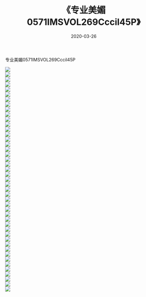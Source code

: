 ﻿---
layout: post
title:  《专业美媚0571IMSVOL269Cccil45P》
date:   2020-03-26
img: http://img.660000.xyz/Sharelink/性感/2020/专业美媚0571IMSVOL269Cccil45P/000.jpg
categories: [美女, 清纯, 唯美]
---

专业美媚0571IMSVOL269Cccil45P

  ![](http://img.660000.xyz/Sharelink/性感/2020/专业美媚0571IMSVOL269Cccil45P/001.jpg) <br> ![](http://img.660000.xyz/Sharelink/性感/2020/专业美媚0571IMSVOL269Cccil45P/002.jpg) <br> ![](http://img.660000.xyz/Sharelink/性感/2020/专业美媚0571IMSVOL269Cccil45P/003.jpg) <br> ![](http://img.660000.xyz/Sharelink/性感/2020/专业美媚0571IMSVOL269Cccil45P/004.jpg) <br> ![](http://img.660000.xyz/Sharelink/性感/2020/专业美媚0571IMSVOL269Cccil45P/005.jpg) <br> ![](http://img.660000.xyz/Sharelink/性感/2020/专业美媚0571IMSVOL269Cccil45P/006.jpg) <br> ![](http://img.660000.xyz/Sharelink/性感/2020/专业美媚0571IMSVOL269Cccil45P/007.jpg) <br> ![](http://img.660000.xyz/Sharelink/性感/2020/专业美媚0571IMSVOL269Cccil45P/008.jpg) <br> ![](http://img.660000.xyz/Sharelink/性感/2020/专业美媚0571IMSVOL269Cccil45P/009.jpg) <br> ![](http://img.660000.xyz/Sharelink/性感/2020/专业美媚0571IMSVOL269Cccil45P/010.jpg) <br> ![](http://img.660000.xyz/Sharelink/性感/2020/专业美媚0571IMSVOL269Cccil45P/011.jpg) <br> ![](http://img.660000.xyz/Sharelink/性感/2020/专业美媚0571IMSVOL269Cccil45P/012.jpg) <br> ![](http://img.660000.xyz/Sharelink/性感/2020/专业美媚0571IMSVOL269Cccil45P/013.jpg) <br> ![](http://img.660000.xyz/Sharelink/性感/2020/专业美媚0571IMSVOL269Cccil45P/014.jpg) <br> ![](http://img.660000.xyz/Sharelink/性感/2020/专业美媚0571IMSVOL269Cccil45P/015.jpg) <br> ![](http://img.660000.xyz/Sharelink/性感/2020/专业美媚0571IMSVOL269Cccil45P/016.jpg) <br> ![](http://img.660000.xyz/Sharelink/性感/2020/专业美媚0571IMSVOL269Cccil45P/017.jpg) <br> ![](http://img.660000.xyz/Sharelink/性感/2020/专业美媚0571IMSVOL269Cccil45P/018.jpg) <br> ![](http://img.660000.xyz/Sharelink/性感/2020/专业美媚0571IMSVOL269Cccil45P/019.jpg) <br> ![](http://img.660000.xyz/Sharelink/性感/2020/专业美媚0571IMSVOL269Cccil45P/020.jpg) <br> ![](http://img.660000.xyz/Sharelink/性感/2020/专业美媚0571IMSVOL269Cccil45P/021.jpg) <br> ![](http://img.660000.xyz/Sharelink/性感/2020/专业美媚0571IMSVOL269Cccil45P/022.jpg) <br> ![](http://img.660000.xyz/Sharelink/性感/2020/专业美媚0571IMSVOL269Cccil45P/023.jpg) <br> ![](http://img.660000.xyz/Sharelink/性感/2020/专业美媚0571IMSVOL269Cccil45P/024.jpg) <br> ![](http://img.660000.xyz/Sharelink/性感/2020/专业美媚0571IMSVOL269Cccil45P/025.jpg) <br> ![](http://img.660000.xyz/Sharelink/性感/2020/专业美媚0571IMSVOL269Cccil45P/026.jpg) <br> ![](http://img.660000.xyz/Sharelink/性感/2020/专业美媚0571IMSVOL269Cccil45P/027.jpg) <br> ![](http://img.660000.xyz/Sharelink/性感/2020/专业美媚0571IMSVOL269Cccil45P/028.jpg) <br> ![](http://img.660000.xyz/Sharelink/性感/2020/专业美媚0571IMSVOL269Cccil45P/029.jpg) <br> ![](http://img.660000.xyz/Sharelink/性感/2020/专业美媚0571IMSVOL269Cccil45P/030.jpg) <br> ![](http://img.660000.xyz/Sharelink/性感/2020/专业美媚0571IMSVOL269Cccil45P/031.jpg) <br> ![](http://img.660000.xyz/Sharelink/性感/2020/专业美媚0571IMSVOL269Cccil45P/032.jpg) <br> ![](http://img.660000.xyz/Sharelink/性感/2020/专业美媚0571IMSVOL269Cccil45P/033.jpg) <br> ![](http://img.660000.xyz/Sharelink/性感/2020/专业美媚0571IMSVOL269Cccil45P/034.jpg) <br> ![](http://img.660000.xyz/Sharelink/性感/2020/专业美媚0571IMSVOL269Cccil45P/035.jpg) <br> ![](http://img.660000.xyz/Sharelink/性感/2020/专业美媚0571IMSVOL269Cccil45P/036.jpg) <br> ![](http://img.660000.xyz/Sharelink/性感/2020/专业美媚0571IMSVOL269Cccil45P/037.jpg) <br> ![](http://img.660000.xyz/Sharelink/性感/2020/专业美媚0571IMSVOL269Cccil45P/038.jpg) <br> ![](http://img.660000.xyz/Sharelink/性感/2020/专业美媚0571IMSVOL269Cccil45P/039.jpg) <br> ![](http://img.660000.xyz/Sharelink/性感/2020/专业美媚0571IMSVOL269Cccil45P/040.jpg) <br> ![](http://img.660000.xyz/Sharelink/性感/2020/专业美媚0571IMSVOL269Cccil45P/041.jpg) <br> ![](http://img.660000.xyz/Sharelink/性感/2020/专业美媚0571IMSVOL269Cccil45P/042.jpg) <br> ![](http://img.660000.xyz/Sharelink/性感/2020/专业美媚0571IMSVOL269Cccil45P/043.jpg) <br> ![](http://img.660000.xyz/Sharelink/性感/2020/专业美媚0571IMSVOL269Cccil45P/044.jpg) <br> ![](http://img.660000.xyz/Sharelink/性感/2020/专业美媚0571IMSVOL269Cccil45P/045.jpg) <br>
